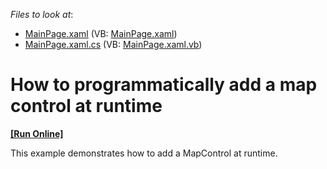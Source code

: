 <!-- default file list -->
*Files to look at*:

* [MainPage.xaml](./CS/SilverlightApplication1/MainPage.xaml) (VB: [MainPage.xaml](./VB/SilverlightApplication1/MainPage.xaml))
* [MainPage.xaml.cs](./CS/SilverlightApplication1/MainPage.xaml.cs) (VB: [MainPage.xaml.vb](./VB/SilverlightApplication1/MainPage.xaml.vb))
<!-- default file list end -->
# How to programmatically add a map control at runtime
<!-- run online -->
**[[Run Online]](https://codecentral.devexpress.com/e3649)**
<!-- run online end -->


<p>This example demonstrates how to add a MapControl at runtime.</p><br />


<br/>


